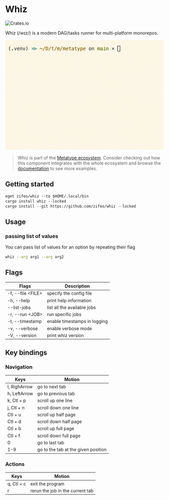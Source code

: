 # Whiz

![Crates.io](https://img.shields.io/crates/v/whiz)

Whiz (/wɪz/) is a modern DAG/tasks runner for multi-platform monorepos.

![Demo](./demo.gif)

> Whiz is part of the
> [Metatype ecosystem](https://github.com/metatypedev/metatype). Consider
> checking out how this component integrates with the whole ecosystem and browse
> the
> [documentation](https://metatype.dev?utm_source=github&utm_medium=readme&utm_campaign=whiz)
> to see more examples.

## Getting started

```
eget zifeo/whiz --to $HOME/.local/bin
cargo install whiz --locked
cargo install --git https://github.com/zifeo/whiz --locked
```

## Usage

### passing list of values

You can pass list of values for an option by repeating their flag

```sh
whiz --arg arg1 --arg arg2
```

## Flags

| Flags               | Description                  |
| ------------------- | ---------------------------- |
| -f, --file \<FILE\> | specify the config file      |
| -h, --help          | print help information       |
| --list-jobs         | list all the available jobs  |
| -r, --run \<JOB\>   | run specific jobs            |
| -t, --timestamp     | enable timestamps in logging |
| -v, --verbose       | enable verbose mode          |
| -V, --version       | print whiz version           |

## Key bindings

### Navigation

| Keys         | Motion                              |
| ------------ | ----------------------------------- |
| l, RighArrow | go to next tab                      |
| h, LeftArrow | go to previous tab                  |
| k, Ctl + p   | scroll up one line                  |
| j, Ctl + n   | scroll down one line                |
| Ctl + u      | scroll up half page                 |
| Ctl + d      | scroll down half page               |
| Ctl + b      | scroll up full page                 |
| Ctl + f      | scroll down full page               |
| 0            | go to last tab                      |
| 1-9          | go to the tab at the given position |

### Actions

| Keys       | Motion                           |
| ---------- | -------------------------------- |
| q, Ctl + c | exit the program                 |
| r          | rerun the job in the current tab |
